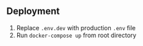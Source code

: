 ## Deployment
1. Replace `.env.dev` with production `.env` file
2. Run `docker-compose up` from root directory
